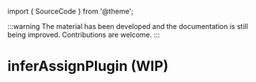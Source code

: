 import { SourceCode } from '@theme';

:::warning
The material has been developed and the documentation is still being improved. Contributions are welcome.
:::

# inferAssignPlugin (WIP)

<SourceCode href="https://github.com/bytedance/flowgram.ai/tree/main/packages/materials/form-materials/src/form-plugins/infer-assign-plugin" />
